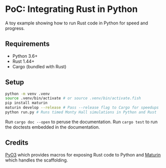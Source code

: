 # PoC: Integrating Rust in Python

A toy example showing how to run Rust code in Python for speed and
progress.

## Requirements

* Python 3.6+
* Rust 1.44+
* Cargo (bundled with Rust)

## Setup

```bash
python -m venv .venv
source .venv/bin/activate # or source .venv/bin/activate.fish
pip install maturin
maturin develop --release # Pass --release flag to Cargo for speedups
python run.py # Runs timed Monty Hall simulations in Python and Rust
```

Run `cargo doc --open` to peruse the documentation. Run `cargo test` to
run the doctests embedded in the documentation.

## Credits

[PyO3](https://github.com/PyO3/pyo3) which provides macros for exposing
Rust code to Python and [Maturin](https://maturin.rs) which handles the
scaffolding.

